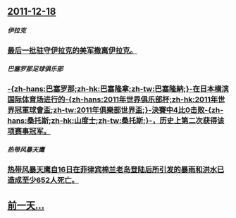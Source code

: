 ## [2011-12-18](/zh/news/2011/12/18/index.md)

##### 伊拉克
### [ 最后一批驻守伊拉克的美军撤离伊拉克。](/zh/news/2011/12/18/最后一批驻守伊拉克的美军撤离伊拉克.md)
##### 巴塞罗那足球俱乐部
### [-{zh-hans:巴塞罗那;zh-hk:巴塞隆拿;zh-tw:巴塞隆納;}-在日本横滨国际体育场进行的-{zh-hans:2011年世界俱乐部杯;zh-hk:2011年世界冠軍球會盃;zh-tw:2011年俱樂部世界盃;}-決賽中4比0击败-{zh-hans:桑托斯;zh-hk:山度士;zh-tw:桑托斯;}-，历史上第二次获得该项赛事冠军。](/zh/news/2011/12/18/zh-hans-巴塞罗那-zh-hk-巴塞隆拿-zh-tw-巴塞隆納-在日本横滨国际体育场进行的-zh-han.md)
##### 热带风暴天鹰
### [热带风暴天鹰自16日在菲律宾棉兰老岛登陆后所引发的暴雨和洪水已造成至少652人死亡。](/zh/news/2011/12/18/热带风暴天鹰自16日在菲律宾棉兰老岛登陆后所引发的暴雨和洪水已造成至少652人死亡.md)
## [前一天...](/zh/news/2011/12/16/index.md)

